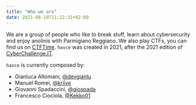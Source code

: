 ```yaml
---
title: "Who we are"
date: 2021-08-18T11:22:31+02:00
---
```

We are a group of people who like to break stuff, learn about cybersecurity and enjoy anolinis with Parmigiano Reggiano.
We also play CTFs, you can find us on [CTFTime](https://ctftime.org/team/162123). `havce` was created in 2021, after the 2021 edition of [CyberChallenge.IT](https://cyberchallenge.it).

`havce` is currently composed by:
 * Gianluca Altomani, [@devgianlu](https://github.com/devgianlu)
 * Manuel Romei, [@kriive](https://github.com/kriive)
 * Giovanni Spadaccini, [@giospada](https://github.com/giospada)
 * Francesco Ciociola, [@Kekko01](https://github.com/Kekko01)
